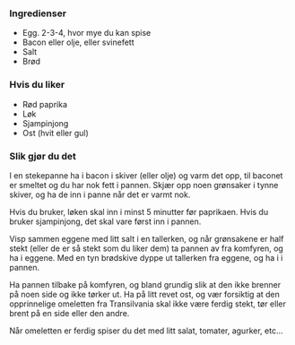
### Ingredienser
- Egg. 2-3-4, hvor mye du kan spise
- Bacon eller olje, eller svinefett
- Salt
- Brød

### Hvis du liker
- Rød paprika
- Løk
- Sjampinjong
- Ost (hvit eller gul)

### Slik gjør du det
I en stekepanne ha i bacon i skiver (eller olje) og varm det opp, til baconet er smeltet og du har nok fett i pannen. Skjær opp noen grønsaker i tynne skiver, og ha de inn i panne når det er varmt nok.

 Hvis du bruker, løken skal inn i minst 5 minutter før paprikaen. Hvis du bruker sjampinjong, det skal vare først inn i pannen.

 Visp sammen eggene med litt salt i en tallerken, og når grønsakene er half stekt (eller de er så stekt som du liker dem) ta pannen av fra komfyren, og ha i eggene. Med en tyn brødskive dyppe ut tallerken fra eggene, og ha i i pannen.

 Ha pannen tilbake på komfyren, og bland grundig slik at den ikke brenner på noen side og ikke tørker ut. Ha på litt revet ost, og vær forsiktig at den opprinnelige omeletten fra Transilvania skal ikke være ferdig stekt, tør eller brent på en side eller den andre.

 Når omeletten er ferdig spiser du det med litt salat, tomater, agurker, etc…  